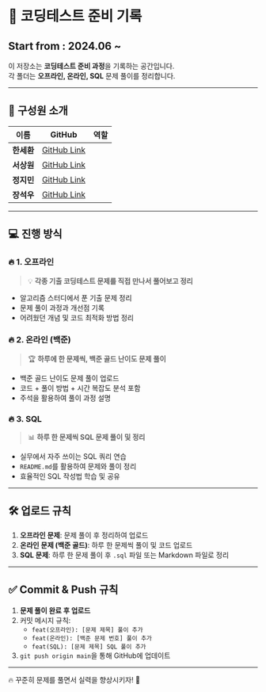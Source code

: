 # 🚀 코딩테스트 준비 기록
## Start from : 2024.06 ~ 

이 저장소는 **코딩테스트 준비 과정**을 기록하는 공간입니다.  
각 폴더는 **오프라인, 온라인, SQL** 문제 풀이를 정리합니다.

---

## 👥 **구성원 소개**
| 이름 | GitHub | 역할 |
|------|--------|------|
| **한세환** | [GitHub Link](https://github.com/) |  |
| **서상원** | [GitHub Link](https://github.com/) |  |
| **정지민** | [GitHub Link](https://github.com/) |  |
| **장석우** | [GitHub Link](https://github.com/sukwoojang) |  |

---

## 💻 진행 방식

### 🔥 **1. 오프라인**
> 💡 **각종 기출 코딩테스트 문제를 직접 만나서 풀어보고 정리**

- 알고리즘 스터디에서 푼 기출 문제 정리
- 문제 풀이 과정과 개선점 기록
- 어려웠던 개념 및 코드 최적화 방법 정리

### 🔥 **2. 온라인 (백준)**
> 🏆 **하루에 한 문제씩, 백준 골드 난이도 문제 풀이**

- 백준 골드 난이도 문제 풀이 업로드
- 코드 + 풀이 방법 + 시간 복잡도 분석 포함
- 주석을 활용하여 풀이 과정 설명

### 🔥 **3. SQL**
> 📊 **하루 한 문제씩 SQL 문제 풀이 및 정리**

- 실무에서 자주 쓰이는 SQL 쿼리 연습
- `README.md`를 활용하여 문제와 풀이 정리
- 효율적인 SQL 작성법 학습 및 공유

---

## 🛠 **업로드 규칙**
1. **오프라인 문제**: 문제 풀이 후 정리하여 업로드
2. **온라인 문제 (백준 골드)**: 하루 한 문제씩 풀이 및 코드 업로드
3. **SQL 문제**: 하루 한 문제 풀이 후 `.sql` 파일 또는 Markdown 파일로 정리

---

## ✅ **Commit & Push 규칙**
1. **문제 풀이 완료 후 업로드**
2. 커밋 메시지 규칙:
   - `feat(오프라인): [문제 제목] 풀이 추가`
   - `feat(온라인): [백준 문제 번호] 풀이 추가`
   - `feat(SQL): [문제 제목] SQL 풀이 추가`
3. `git push origin main`을 통해 GitHub에 업데이트

---

🔥 꾸준히 문제를 풀면서 실력을 향상시키자! 🚀

